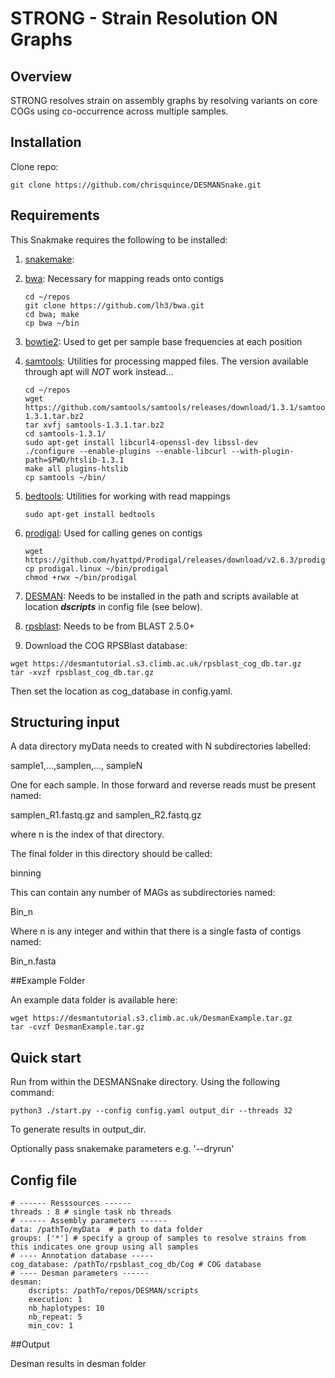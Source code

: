 # STRONG - Strain Resolution ON Graphs

## Overview

STRONG resolves strain on assembly graphs by resolving variants on core COGs using co-occurrence across multiple samples.

## Installation

Clone repo:

```
git clone https://github.com/chrisquince/DESMANSnake.git
```

## Requirements

This Snakmake requires the following to be installed:

1. [snakemake](https://snakemake.readthedocs.io/en/stable/getting_started/installation.html): 
    


2. [bwa](https://github.com/lh3/bwa): Necessary for mapping reads onto contigs

    ```
    cd ~/repos
    git clone https://github.com/lh3/bwa.git
    cd bwa; make
    cp bwa ~/bin
    ```

3. [bowtie2](http://bowtie-bio.sourceforge.net/bowtie2/index.shtml): Used to get per sample base frequencies at each position


4. [samtools](http://www.htslib.org/download/): Utilities for processing mapped files. The version available through apt will *NOT* work instead...

    ```
    cd ~/repos
    wget https://github.com/samtools/samtools/releases/download/1.3.1/samtools-1.3.1.tar.bz2
    tar xvfj samtools-1.3.1.tar.bz2 
    cd samtools-1.3.1/ 
    sudo apt-get install libcurl4-openssl-dev libssl-dev
    ./configure --enable-plugins --enable-libcurl --with-plugin-path=$PWD/htslib-1.3.1
    make all plugins-htslib
    cp samtools ~/bin/  
    ```

5. [bedtools](http://bedtools.readthedocs.io/en/latest/): Utilities for working with read mappings

    ```
    sudo apt-get install bedtools
    ```

6. [prodigal](https://github.com/hyattpd/prodigal/releases/): Used for calling genes on contigs

    ```
    wget https://github.com/hyattpd/Prodigal/releases/download/v2.6.3/prodigal.linux 
    cp prodigal.linux ~/bin/prodigal
    chmod +rwx ~/bin/prodigal
    ```
    
7. [DESMAN](https://github.com/chrisquince/DESMAN.git): Needs to be installed in the path and scripts available at location ***dscripts*** in config file (see below).

8. [rpsblast](https://blast.ncbi.nlm.nih.gov/Blast.cgi?PAGE_TYPE=BlastDocs&DOC_TYPE=Download): Needs to be from BLAST 2.5.0+

9. Download the COG RPSBlast database:
```
wget https://desmantutorial.s3.climb.ac.uk/rpsblast_cog_db.tar.gz
tar -xvzf rpsblast_cog_db.tar.gz
```
Then set the location as cog_database in config.yaml.


## Structuring input

A data directory myData needs to created with N subdirectories labelled:


sample1,...,samplen,..., sampleN


One for each sample. In those forward and reverse reads must be present named:

samplen_R1.fastq.gz and samplen_R2.fastq.gz 

where n is the index of that directory.

The final folder in this directory should be called:

binning

This can contain any number of MAGs as subdirectories named:

Bin_n

Where n is any integer and within that there is a single fasta of contigs named:

Bin_n.fasta


##Example Folder

An example data folder is available here:

```
wget https://desmantutorial.s3.climb.ac.uk/DesmanExample.tar.gz
tar -cvzf DesmanExample.tar.gz
```

## Quick start

Run from within the DESMANSnake directory. Using the following command:

```
python3 ./start.py --config config.yaml output_dir --threads 32
```

To generate results in output_dir.

Optionally pass snakemake parameters e.g. '--dryrun'

## Config file

```
# ------ Resssources ------ 
threads : 8 # single task nb threads
# ------ Assembly parameters ------ 
data: /pathTo/myData  # path to data folder
groups: ['*'] # specify a group of samples to resolve strains from this indicates one group using all samples
# ---- Annotation database -----
cog_database: /pathTo/rpsblast_cog_db/Cog # COG database 
# ---- Desman parameters ------
desman:
    dscripts: /pathTo/repos/DESMAN/scripts
    execution: 1
    nb_haplotypes: 10
    nb_repeat: 5
    min_cov: 1
```

##Output

Desman results in desman folder



